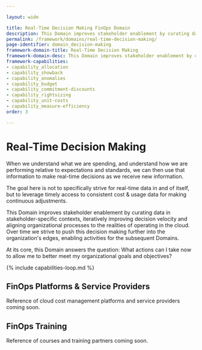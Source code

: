 ```yaml
---

layout: wide

title: Real-Time Decision Making FinOps Domain
description: This Domain improves stakeholder enablement by curating data in stakeholder-specific contexts,  iteratively improving decision velocity and aligning organizational processes to the realities of operating in the cloud.
permalink: /framework/domains/real-time-decision-making/
page-identifier: domain_decision-making
framework-domain-title: Real-Time Decision Making
framework-domain-desc: This Domain improves stakeholder enablement by curating data in stakeholder-specific contexts,  iteratively improving decision velocity and aligning organizational processes to the realities of operating in the cloud.
framework-capabilities:
- capability_allocation
- capability_showback
- capability_anomalies
- capability_budget
- capability_commitment-discounts
- capability_rightsizing
- capability_unit-costs
- capability_measure-efficiency
order: 3

---
```


# Real-Time Decision Making

When we understand what we are spending, and understand how we are performing relative to expectations and standards, we can then use that information to make real-time decisions as we receive new information.

The goal here is not to specifically strive for real-time data in and of itself, but to leverage timely access to consistent cost & usage data for making continuous adjustments.  

This Domain improves stakeholder enablement by curating data in stakeholder-specific contexts,  iteratively improving decision velocity and aligning organizational processes to the realities of operating in the cloud.  Over time we strive to push this decision making further into the organization's edges, enabling activities for the subsequent Domains.

At its core, this Domain answers the question: What actions can I take now to allow me to better meet my organizational goals and objectives?


{% include capabilities-loop.md %}


## FinOps Platforms & Service Providers

Reference of cloud cost management platforms and service providers coming soon.

## FinOps Training

Reference of courses and training partners coming soon.
